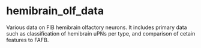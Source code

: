 # hemibrain_olf_data
Various data on FIB hemibrain olfactory neurons.
It includes primary data such as classification of hemibrain uPNs per type, and comparison of cetain features to FAFB.
